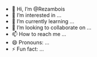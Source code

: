 - 👋 Hi, I’m @Rezambois
- 👀 I’m interested in ...
- 🌱 I’m currently learning ...
- 💞️ I’m looking to collaborate on ...
- 📫 How to reach me ...
- 😄 Pronouns: ...
- ⚡ Fun fact: ...

<!---
Rezambois/Rezambois is a ✨ special ✨ repository because its `README.md` (this file) appears on your GitHub profile.
You can click the Preview link to take a look at your changes.
--->
